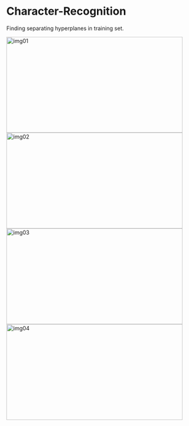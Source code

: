 # Character-Recognition

Finding separating hyperplanes in training set.

<img 
  src="https://cloud.githubusercontent.com/assets/10732162/14771417/7069f1d0-0a58-11e6-99d7-e5f9d1db3255.png" 
  alt="img01" 
  width = "459px"
  height = "250px"/>
<img 
  src="https://cloud.githubusercontent.com/assets/10732162/14771420/7f03110e-0a58-11e6-9460-bb8c172643ce.png" 
  alt="img02" 
  width = "459px"
  height = "250px"/>
<img 
  src="https://cloud.githubusercontent.com/assets/10732162/14771423/876e9a8e-0a58-11e6-84c2-297c1b6874b0.png" 
  alt="img03" 
  width = "459px"
  height = "250px"/>
<img 
  src="https://cloud.githubusercontent.com/assets/10732162/14771424/8c3b4d46-0a58-11e6-9042-9f6162237bd4.png" 
  alt="img04" 
  width = "459px"
  height = "250px"/>
